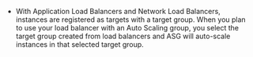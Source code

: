 

* With Application Load Balancers and Network Load Balancers, 
instances are registered as targets with a target group. When you plan to use your load balancer with an Auto Scaling group, you select the target group created from load balancers and
ASG will auto-scale instances in that selected target group.


